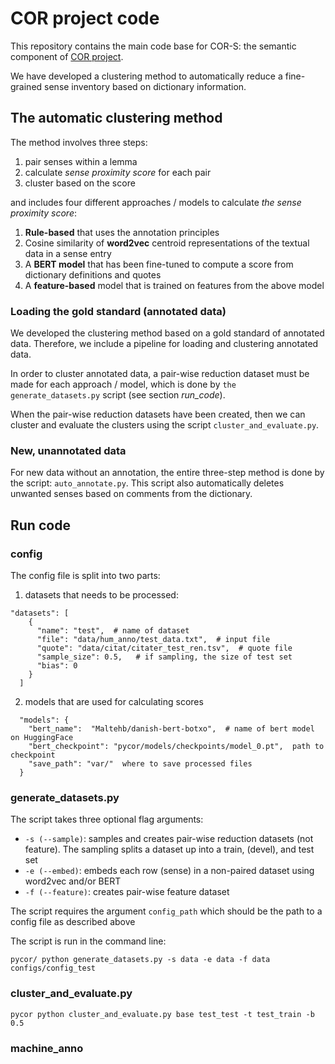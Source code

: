 # COR project code

This repository contains the main code base for COR-S: 
the semantic component of [COR project].

We have developed a clustering method to
automatically reduce a fine-grained sense inventory
based on dictionary information.

## The automatic clustering method
The method involves three steps:
1. pair senses within a lemma
2. calculate _sense proximity score_ for each pair
3. cluster based on the score

and includes four different approaches / models to calculate _the sense
proximity score_:
1. **Rule-based** that uses the annotation principles
2. Cosine similarity of **word2vec** centroid representations of the textual data in a sense entry
3. A **BERT model** that has been fine-tuned to compute a score from dictionary definitions and quotes
4. A **feature-based** model that is trained on features from the above model

### Loading the gold standard (annotated data)
We developed the clustering method based on a gold standard of annotated data.
Therefore, we include a pipeline for loading and clustering annotated data.

In order to cluster annotated data, a pair-wise reduction dataset must be made
for each approach / model, which is done by `the generate_datasets.py` script (see section _run_code_).

When the pair-wise reduction datasets have been created, then we can cluster and evaluate the clusters using the script `cluster_and_evaluate.py`.

### New, unannotated data
For new data without an annotation, the entire three-step method is done by the script: `auto_annotate.py`.
This script also automatically deletes unwanted senses based on comments from the dictionary. 

## Run code

### config
The config file is split into two parts:
1. datasets that needs to be processed: 
```
"datasets": [
    {
      "name": "test",  # name of dataset
      "file": "data/hum_anno/test_data.txt",  # input file
      "quote": "data/citat/citater_test_ren.tsv",  # quote file
      "sample_size": 0.5,   # if sampling, the size of test set
      "bias": 0 
    }
  ]
  ```
2. models that are used for calculating scores
```
  "models": {
    "bert_name":  "Maltehb/danish-bert-botxo",  # name of bert model on HuggingFace
    "bert_checkpoint": "pycor/models/checkpoints/model_0.pt",  path to checkpoint
    "save_path": "var/"  where to save processed files
  }
  ```

### generate_datasets.py
The script takes three optional flag arguments:
- `-s (--sample)`: samples and creates pair-wise reduction datasets (not feature). The sampling splits a dataset up into a train, (devel), and test set
- `-e (--embed)`: embeds each row (sense) in a non-paired dataset using word2vec and/or BERT
- `-f (--feature)`: creates pair-wise feature dataset

The script requires the argument `config_path` which should be the path to a config file as described above

The script is run in the command line:
```
pycor/ python generate_datasets.py -s data -e data -f data configs/config_test
```

### cluster_and_evaluate.py
```
pycor python cluster_and_evaluate.py base test_test -t test_train -b 0.5
```

### machine_anno

[COR project]: <https://cst.ku.dk/english/projects/the-central-word-register-for-danish-cor/>